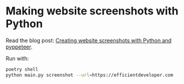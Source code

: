 # Making website screenshots with Python

Read the blog post: [Creating website screenshots with Python and pyppeteer](https://stribny.name/blog/2020/07/creating-website-screenshots-with-python-and-pyppeteer).

Run with:

```bash
poetry shell
python main.py screenshot --url=https://efficientdeveloper.com
```